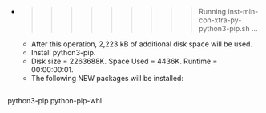 * >>>>>>>>> Running inst-min-con-xtra-py-python3-pip.sh ...
  * After this operation, 2,223 kB of additional disk space will be used.
  * Install python3-pip.
  * Disk size = 2263688K. Space Used = 4436K. Runtime = 00:00:00:01.
  * The following NEW packages will be installed:
  ```bash
python3-pip python-pip-whl
  ```
